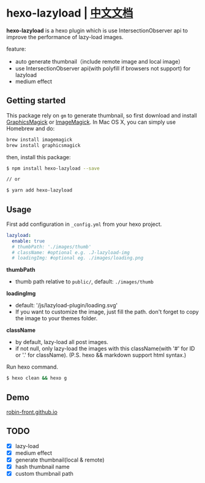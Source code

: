 # hexo-lazyload | [中文文档](./readme.chinese.md)

**hexo-lazyload** is a hexo plugin which is use IntersectionObserver api to improve the performance of lazy-load images.

feature:

- auto generate thumbnail（include remote image and local image）
- use IntersectionObserver api(with polyfill if browsers not support) for lazyload
- medium effect


## Getting started

This package rely on `gm` to generate thumbnail, so first download and install [GraphicsMagick](http://www.graphicsmagick.org/) or [ImageMagick](http://www.imagemagick.org/). In Mac OS X, you can simply use Homebrew and do:

```bash
brew install imagemagick
brew install graphicsmagick
```

then, install this package:

```bash
$ npm install hexo-lazyload --save

// or

$ yarn add hexo-lazyload
```

## Usage

First add configuration in `_config.yml` from your hexo project.

```yaml
lazyload:
  enable: true
  # thumbPath: './images/thumb'
  # className: #optional e.g. .J-lazyload-img
  # loadingImg: #optional eg. ./images/loading.png
```

**thumbPath**
- thumb path relative to `public/`, default: `./images/thumb`

**loadingImg**
- default: '/js/lazyload-plugin/loading.svg'
- If you want to customize the image, just fill the path. don't forget to copy the image to your themes folder.

**className**
- by default, lazy-load all post images.
- if not null, only lazy-load the images with this className(with '#' for ID or '.' for className). (P.S. hexo && markdown support html syntax.)


Run hexo command.

```bash
$ hexo clean && hexo g
```

## Demo

[robin-front.github.io](https://robin-front.github.io)

## TODO

- [x] lazy-load
- [x] medium effect
- [x] generate thumbnail(local & remote)
- [x] hash thumbnail name
- [x] custom thumbnail path
